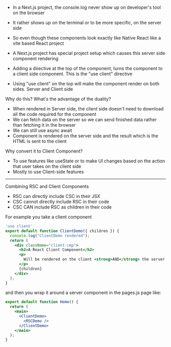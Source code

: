 
- In a Next.js project, the console.log never show up on developer's tool on the browser 
- It rather shows up on the terminal or to be more specific, on the server side 

- So even though these components look exactly like Native React like a vite based React project
- A Next.js project has special project setup which causes this server side component rendering 

- Adding a directive at the top of the component, turns the component to a client side component. 
    This is the "use client" directive 

- Using "use client" on the top will make the component render on both sides. Server and Client side 


Why do this? What's the advantage of the duality? 
- When rendered in Server side, the client side doesn't need to download all the code required for the component 
- We can fetch data on the server so we can send finished data rather than fetching it in the browser
- We can still use async await 
- Component is rendered on the server side and the result which is the HTML is sent to the client 


Why convert it to Client Component? 
- To use features like useState or to make UI changes based on the action that user takes on the client side 
- Mostly to use Client-side features 


--- 

Combining RSC and Client Components 

- RSC can directly include CSC in their JSX 
- CSC cannot directly include RSC in their code 
- CSC CAN include RSC as children in their code 


For example you take a client component 
```jsx
'use client'
export default function ClientDemo({ children }) {
  console.log("ClientDemo rendered");
  return (
    <div className="client-cmp">
      <h2>A React Client Component</h2>
      <p>
        Will be rendered on the client <strong>AND</strong> the server.
      </p>
      {children}
    </div>
  );
}
```
and then you wrap it around a server component in the pages.js page like:
```jsx
export default function Home() {
  return (
    <main>
      <ClientDemo>
        <RSCDemo />
      </ClientDemo>
    </main>
  );
}
```



